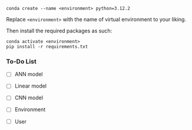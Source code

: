 ```
conda create --name <environment> python=3.12.2
```

Replace `<environment>` with the name of virtual environment to your liking.

Then install the required packages as such:

```
conda activate <environment>
pip install -r requirements.txt
```

### To-Do List

- [ ] ANN model
- [ ] Linear model
- [ ] CNN model

- [ ] Environment
- [ ] User
